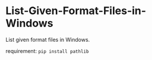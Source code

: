 # List-Given-Format-Files-in-Windows
List given format files in Windows.

requirement:
`pip install pathlib`
